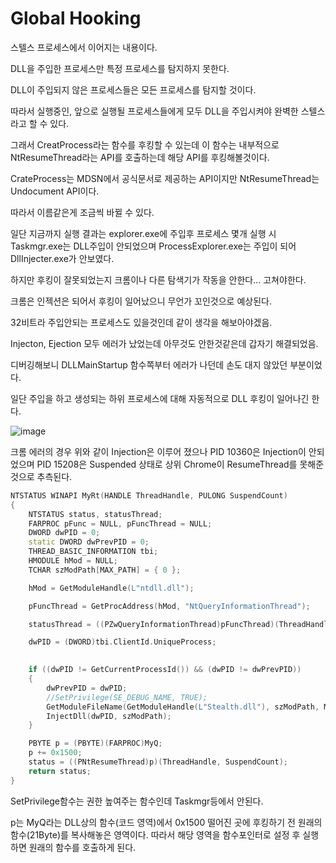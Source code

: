 # Global Hooking

스텔스 프로세스에서 이어지는 내용이다.

DLL을 주입한 프로세스만 특정 프로세스를 탐지하지 못한다.

DLL이 주입되지 않은 프로세스들은 모든 프로세스를 탐지할 것이다.

따라서 실행중인, 앞으로 실행될 프로세스들에게 모두 DLL을 주입시켜야 완벽한 스텔스라고 할 수 있다.

그래서 CreatProcess라는 함수를 후킹할 수 있는데 이 함수는 내부적으로 NtResumeThread라는 API를 호출하는데 해당 API를 후킹해볼것이다.

CrateProcess는 MDSN에서 공식문서로 제공하는 API이지만 NtResumeThread는 Undocument API이다.

따라서 이름같은게 조금씩 바뀔 수 있다.

일단 지금까지 실행 결과는 explorer.exe에 주입후 프로세스 몇개 실행 시 Taskmgr.exe는 DLL주입이 안되었으며 ProcessExplorer.exe는 주입이 되어 DllInjecter.exe가 안보였다.

하지만 후킹이 잘못되었는지 크롬이나 다른 탐색기가 작동을 안한다... 고쳐야한다.

크롬은 인젝션은 되어서 후킹이 일어났으니 무언가 꼬인것으로 예상된다.

32비트라 주입안되는 프로세스도 있을것인데 같이 생각을 해보아야겠음.

Injecton, Ejection 모두 에러가 났었는데 아무것도 안한것같은데 갑자기 해결되었음.

디버깅해보니 DLLMainStartup 함수쪽부터 에러가 나던데 손도 대지 않았던 부분이었다.

일단 주입을 하고 생성되는 하위 프로세스에 대해 자동적으로 DLL 후킹이 일어나긴 한다.

![image](https://user-images.githubusercontent.com/41255291/52280424-33f8e800-299f-11e9-87af-4ba92a4c2dc8.png)

크롬 에러의 경우 위와 같이 Injection은 이루어 졌으나 PID 10360은 Injection이 안되었으며 PID 15208은 Suspended 상태로 상위 Chrome이 ResumeThread를 못해준 것으로 추측된다.

```C++
NTSTATUS WINAPI MyRt(HANDLE ThreadHandle, PULONG SuspendCount)
{
	NTSTATUS status, statusThread;
	FARPROC pFunc = NULL, pFuncThread = NULL;
	DWORD dwPID = 0;
	static DWORD dwPrevPID = 0;
	THREAD_BASIC_INFORMATION tbi;
	HMODULE hMod = NULL;
	TCHAR szModPath[MAX_PATH] = { 0 };

	hMod = GetModuleHandle(L"ntdll.dll");

	pFuncThread = GetProcAddress(hMod, "NtQueryInformationThread");

	statusThread = ((PZwQueryInformationThread)pFuncThread)(ThreadHandle, (THREADINFOCLASS)0, &tbi, sizeof(tbi), NULL);

	dwPID = (DWORD)tbi.ClientId.UniqueProcess;

	
	if ((dwPID != GetCurrentProcessId()) && (dwPID != dwPrevPID))
	{
		dwPrevPID = dwPID;
		//SetPrivilege(SE_DEBUG_NAME, TRUE);
		GetModuleFileName(GetModuleHandle(L"Stealth.dll"), szModPath, MAX_PATH);
		InjectDll(dwPID, szModPath);
	}

	PBYTE p = (PBYTE)(FARPROC)MyQ;
	p += 0x1500;
	status = ((PNtResumeThread)p)(ThreadHandle, SuspendCount);
	return status;
}
```

SetPrivilege함수는 권한 높여주는 함수인데 Taskmgr등에서 안된다.

p는 MyQ라는 DLL상의 함수(코드 영역)에서 0x1500 떨어진 곳에 후킹하기 전 원래의 함수(21Byte)를 복사해놓은 영역이다. 따라서 해당 영역을 함수포인터로 설정 후 실행하면 원래의 함수를 호출하게 된다.
